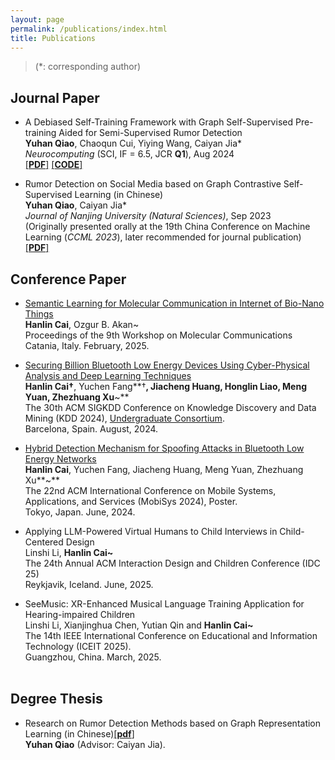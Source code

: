 ```yaml
---
layout: page
permalink: /publications/index.html
title: Publications
---
```


> (\*: corresponding author)

## Journal Paper

- A Debiased Self-Training Framework with Graph Self-Supervised Pre-training Aided for Semi-Supervised Rumor Detection<br>**Yuhan Qiao**, Chaoqun Cui, Yiying Wang, Caiyan Jia\*<br>
_Neurocomputing_ (SCI, IF = 6.5, JCR **Q1**), Aug 2024<br>
[[**PDF**]](https://yuhan-qiao.github.io/mypaper/journal/neurocom.pdf) [[**CODE**]](https://github.com/yuhan-qiao/RDST)

- Rumor Detection on Social Media based on Graph Contrastive Self-Supervised Learning (in Chinese)<br>**Yuhan Qiao**, Caiyan Jia\*<br>
_Journal of Nanjing University (Natural Sciences)_, Sep 2023<br>
(Originally presented orally at the 19th China Conference on Machine Learning (_CCML 2023_), later recommended for journal publication)<br>
[[**PDF**]](https://yuhan-qiao.github.io/mypaper/journal/nanjing.pdf)<br>

## Conference Paper

- [Semantic Learning for Molecular Communication in Internet of Bio-Nano Things](https://arxiv.org/abs/2502.08426)<br>**Hanlin Cai**, Ozgur B. Akan~<br>Proceedings of the 9th Workshop on Molecular Communications<br>Catania, Italy. February, 2025.<br>

- [Securing Billion Bluetooth Low Energy Devices Using Cyber-Physical Analysis and Deep Learning Techniques](https://www.researchgate.net/publication/384046364/)<br>**Hanlin Cai†**, Yuchen Fang**†**, Jiacheng Huang, Honglin Liao, Meng Yuan, Zhezhuang Xu**~**<br>The 30th ACM SIGKDD Conference on Knowledge Discovery and Data Mining (KDD 2024), [Undergraduate Consortium](https://kdd2024.kdd.org/undergraduate-consortium/).<br>Barcelona, Spain. August, 2024.<br>

- [Hybrid Detection Mechanism for Spoofing Attacks in Bluetooth Low Energy Networks](https://dl.acm.org/doi/abs/10.1145/3643832.3661434)<br>**Hanlin Cai**, Yuchen Fang, Jiacheng Huang, Meng Yuan, Zhezhuang Xu**~**<br>The 22nd ACM International Conference on Mobile Systems, Applications, and Services (MobiSys 2024), Poster.<br>Tokyo, Japan. June, 2024.<br>

- Applying LLM-Powered Virtual Humans to Child Interviews in Child-Centered Design<br>Linshi Li, **Hanlin Cai~**<br>The 24th Annual ACM Interaction Design and Children Conference (IDC 25)<br>Reykjavik, Iceland. June, 2025.<br>

- SeeMusic: XR-Enhanced Musical Language Training Application for Hearing-impaired Children<br>Linshi Li, Xianjinghua Chen, Yutian Qin and **Hanlin Cai~**<br>The 14th IEEE International Conference on Educational and Information Technology (ICEIT 2025).<br>Guangzhou, China. March, 2025.<br><br>


## Degree Thesis

- Research on Rumor Detection Methods based on Graph Representation Learning (in Chinese)[[**pdf**]](https://yuhan-qiao.github.io/mypaper/thesis/Master_thesis.pdf)<br>**Yuhan Qiao** (Advisor: Caiyan Jia).<br>
